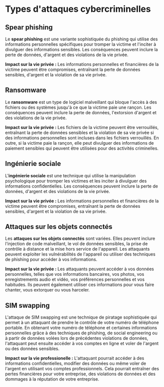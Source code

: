 # Types d'attaques cybercriminelles

## Spear phishing

Le **spear phishing** est une variante sophistiquée du phishing qui utilise des informations personnelles spécifiques pour tromper la victime et l'inciter à divulguer des informations sensibles. Les conséquences peuvent inclure la perte de données, d'argent et des violations de la vie privée.

**Impact sur la vie privée :** Les informations personnelles et financières de la victime peuvent être compromises, entraînant la perte de données sensibles, d'argent et la violation de sa vie privée.

## Ransomware

Le **ransomware** est un type de logiciel malveillant qui bloque l'accès à des fichiers ou des systèmes jusqu'à ce que la victime paie une rançon. Les conséquences peuvent inclure la perte de données, l'extorsion d'argent et des violations de la vie privée.

**Impact sur la vie privée :** Les fichiers de la victime peuvent être verrouillés, entraînant la perte de données sensibles et la violation de sa vie privée si des informations personnelles sont incluses dans les fichiers verrouillés. En outre, si la victime paie la rançon, elle peut divulguer des informations de paiement sensibles qui peuvent être utilisées pour des activités criminelles.

## Ingénierie sociale

L'**ingénierie sociale** est une technique qui utilise la manipulation psychologique pour tromper les victimes et les inciter à divulguer des informations confidentielles. Les conséquences peuvent inclure la perte de données, d'argent et des violations de la vie privée.

**Impact sur la vie privée :** Les informations personnelles et financières de la victime peuvent être compromises, entraînant la perte de données sensibles, d'argent et la violation de sa vie privée.

## Attaques sur les objets connectés

Les **attaques sur les objets connectés** sont variées. Elles peuvent inclure l'injection de code malveillant, le vol de données sensibles, la prise de contrôle à distance et la mise hors service de l'appareil. Les attaquants peuvent exploiter les vulnérabilités de l'appareil ou utiliser des techniques de phishing pour accéder à vos informations.

**Impact sur la vie privée :** Les attaquants peuvent accéder à vos données personnelles, telles que vos informations bancaires, vos photos, vos enregistrements audio et vidéo, vos préférences personnelles et vos habitudes. Ils peuvent également utiliser ces informations pour vous faire chanter, vous extorquer ou vous harceler.

## SIM swapping
L'attaque de SIM swapping est une technique de piratage sophistiquée qui permet à un attaquant de prendre le contrôle de votre numéro de téléphone portable. En obtenant votre numéro de téléphone et certaines informations personnelles grâce à des techniques de phishing, de social engineering ou à partir de données volées lors de précédentes violations de données, l'attaquant peut ensuite accéder à vos comptes en ligne et voler de l'argent ou des données sensibles.

**Impact sur la vie professionelle  :** L'attaquant pourrait accéder à des informations confidentielles, modifier des données ou même voler de l'argent en utilisant vos comptes professionnels. Cela pourrait entraîner des pertes financières pour votre entreprise, des violations de données et des dommages à la réputation de votre entreprise.
